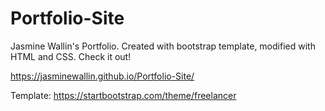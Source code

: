 # Portfolio-Site
Jasmine Wallin's Portfolio. Created with bootstrap template, modified with HTML and CSS. Check it out!

https://jasminewallin.github.io/Portfolio-Site/ 

Template: https://startbootstrap.com/theme/freelancer 
